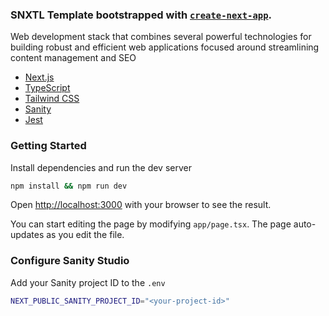 ### SNXTL Template bootstrapped with [`create-next-app`](https://github.com/vercel/next.js/tree/canary/packages/create-next-app).

Web development stack that combines several powerful technologies for building robust and efficient web applications focused around streamlining content management and SEO

- [Next.js](https://nextjs.org/)
- [TypeScript](https://www.typescriptlang.org/)
- [Tailwind CSS](https://tailwindcss.com/)
- [Sanity](https://www.sanity.io/?adgroupid=138559557526&adid=642341100123&gclid=CjwKCAjwsvujBhAXEiwA_UXnACxE-7dh3jV4He5_RUC5qllRpG44dOieH3UDByzcVrIk3O7zz0dV2RoCckoQAvD_BwE)
- [Jest](https://jestjs.io/)

### Getting Started

Install dependencies and run the dev server

```bash
npm install && npm run dev
```

Open [http://localhost:3000](http://localhost:3000) with your browser to see the result.

You can start editing the page by modifying `app/page.tsx`. The page auto-updates as you edit the file.

### Configure Sanity Studio

Add your Sanity project ID to the `.env`

```sh
NEXT_PUBLIC_SANITY_PROJECT_ID="<your-project-id>"
```
